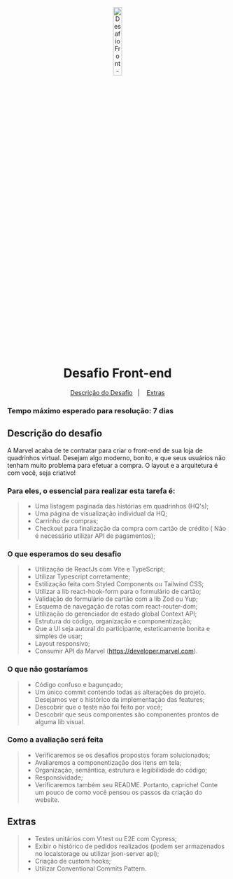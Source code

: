 <div align="center">
  <img alt="Desafio Front-end" title="Desafio Front-end" src="https://garantia.inmediam.com.br//assets/logoInmediamCores-bc0eeaaa.svg" width="20%" />
</div>
<h1 align="center">
    Desafio Front-end
</h1>

<p align="center">
  <a href="#descrição-do-desafio">Descrição do Desafio</a>&nbsp;&nbsp;&nbsp;|&nbsp;&nbsp;&nbsp;
  <a href="#extras">Extras</a>

### Tempo máximo esperado para resolução: 7 dias

## Descrição do desafio

A Marvel acaba de te contratar para criar o front-end de sua loja de quadrinhos
virtual. Desejam algo moderno, bonito, e que seus usuários não tenham muito
problema para efetuar a compra. O layout e a arquitetura é com você, seja criativo!

### Para eles, o essencial para realizar esta tarefa é:
> - Uma listagem paginada das histórias em quadrinhos (HQ's);
> - Uma página de visualização individual da HQ;
> - Carrinho de compras;
> - Checkout para finalização da compra com cartão de crédito ( Não é necessário utilizar API de pagamentos);

### O que esperamos do seu desafio

> - Utilização de ReactJs com Vite e TypeScript;
> - Utilizar Typescript corretamente;
> - Estilização feita com Styled Components ou Tailwind CSS;
> - Utilizar a lib react-hook-form para o formulário de cartão;
> - Validação do formulário de cartão com a lib Zod ou Yup;
> - Esquema de navegação de rotas com react-router-dom;
> - Utilização do gerenciador de estado global Context API;
> - Estrutura do código, organização e componentização;
> - Que a UI seja autoral do participante, esteticamente bonita e simples de usar;
> - Layout responsivo;
> - Consumir API da Marvel (<a target="_blank" href="https://developer.marvel.com">https://developer.marvel.com</a>).

### O que não gostaríamos

> - Código confuso e bagunçado;
> - Um único commit contendo todas as alterações do projeto. Desejamos ver o
histórico da implementação das features;
> - Descobrir que o teste não foi feito por você;
> - Descobrir que seus componentes são componentes prontos de alguma lib
visual.

### Como a avaliação será feita

> - Verificaremos se os desafios propostos foram solucionados;
> - Avaliaremos a componentização dos itens em tela;
> - Organização, semântica, estrutura e legibilidade do código;
> - Responsividade;
> - Verificaremos também seu README. Portanto, capriche! Conte um pouco de
como você pensou os passos da criação do website.

## Extras
> - Testes unitários com Vitest ou E2E com Cypress;
> - Exibir o histórico de pedidos realizados (podem ser armazenados no localstorage ou utilizar json-server api);
> - Criação de custom hooks;
> - Utilizar Conventional Commits Pattern.
